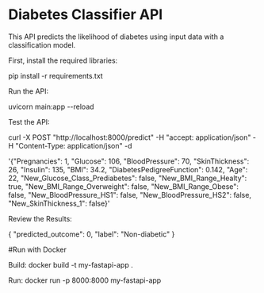 # Diabetes Classifier API

This API predicts the likelihood of diabetes using input data with a classification model.


First, install the required libraries:

pip install -r requirements.txt



Run the API:

uvicorn main:app --reload


Test the API:

curl -X POST "http://localhost:8000/predict" -H "accept: application/json" -H "Content-Type: application/json" -d

  '{"Pregnancies": 1,
    "Glucose": 106,
    "BloodPressure": 70,
    "SkinThickness": 26,
    "Insulin": 135,
    "BMI": 34.2,
    "DiabetesPedigreeFunction": 0.142,
    "Age": 22,
    "New_Glucose_Class_Prediabetes": false,
    "New_BMI_Range_Healty": true,
    "New_BMI_Range_Overweight": false,
    "New_BMI_Range_Obese": false,
    "New_BloodPressure_HS1": false,
    "New_BloodPressure_HS2": false,
    "New_SkinThickness_1": false}'



Review the Results:

{
  "predicted_outcome": 0,
  "label": "Non-diabetic"
}



#Run with Docker

Build:
docker build -t my-fastapi-app . 


Run:
docker run -p 8000:8000 my-fastapi-app

